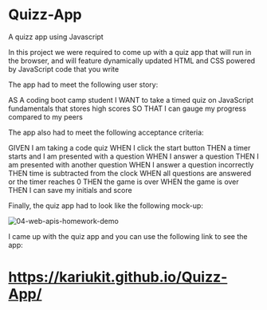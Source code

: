 # Quizz-App
A quizz app using Javascript

In this project we were required to come up with a quiz app that will run in the browser, and will feature dynamically updated HTML and CSS powered by JavaScript code that you write

The app had to meet the following user story:

AS A coding boot camp student
I WANT to take a timed quiz on JavaScript fundamentals that stores high scores
SO THAT I can gauge my progress compared to my peers


The app also had to meet the following acceptance criteria:

GIVEN I am taking a code quiz
WHEN I click the start button
THEN a timer starts and I am presented with a question
WHEN I answer a question
THEN I am presented with another question
WHEN I answer a question incorrectly
THEN time is subtracted from the clock
WHEN all questions are answered or the timer reaches 0
THEN the game is over
WHEN the game is over
THEN I can save my initials and score

Finally, the quiz app had to look like the following mock-up:

![04-web-apis-homework-demo](https://user-images.githubusercontent.com/108309963/186788568-7d47dbaf-a3df-46a0-9926-297ec2ee5405.gif)



I came up with the quiz app and you can use the following link to see the app:

# https://kariukit.github.io/Quizz-App/
